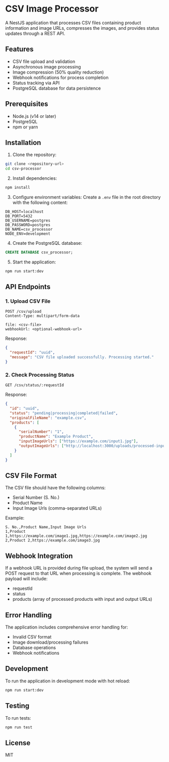 # CSV Image Processor

A NestJS application that processes CSV files containing product information and image URLs, compresses the images, and provides status updates through a REST API.

## Features

- CSV file upload and validation
- Asynchronous image processing
- Image compression (50% quality reduction)
- Webhook notifications for process completion
- Status tracking via API
- PostgreSQL database for data persistence

## Prerequisites

- Node.js (v14 or later)
- PostgreSQL
- npm or yarn

## Installation

1. Clone the repository:
```bash
git clone <repository-url>
cd csv-processor
```

2. Install dependencies:
```bash
npm install
```

3. Configure environment variables:
Create a `.env` file in the root directory with the following content:
```env
DB_HOST=localhost
DB_PORT=5432
DB_USERNAME=postgres
DB_PASSWORD=postgres
DB_NAME=csv_processor
NODE_ENV=development
```

4. Create the PostgreSQL database:
```sql
CREATE DATABASE csv_processor;
```

5. Start the application:
```bash
npm run start:dev
```

## API Endpoints

### 1. Upload CSV File
```http
POST /csv/upload
Content-Type: multipart/form-data

file: <csv-file>
webhookUrl: <optional-webhook-url>
```

Response:
```json
{
  "requestId": "uuid",
  "message": "CSV file uploaded successfully. Processing started."
}
```

### 2. Check Processing Status
```http
GET /csv/status/:requestId
```

Response:
```json
{
  "id": "uuid",
  "status": "pending|processing|completed|failed",
  "originalFileName": "example.csv",
  "products": [
    {
      "serialNumber": "1",
      "productName": "Example Product",
      "inputImageUrls": ["https://example.com/input1.jpg"],
      "outputImageUrls": ["http://localhost:3000/uploads/processed-input1.jpg"]
    }
  ]
}
```

## CSV File Format

The CSV file should have the following columns:
- Serial Number (S. No.)
- Product Name
- Input Image Urls (comma-separated URLs)

Example:
```csv
S. No.,Product Name,Input Image Urls
1,Product 1,https://example.com/image1.jpg,https://example.com/image2.jpg
2,Product 2,https://example.com/image3.jpg
```

## Webhook Integration

If a webhook URL is provided during file upload, the system will send a POST request to that URL when processing is complete. The webhook payload will include:
- requestId
- status
- products (array of processed products with input and output URLs)

## Error Handling

The application includes comprehensive error handling for:
- Invalid CSV format
- Image download/processing failures
- Database operations
- Webhook notifications

## Development

To run the application in development mode with hot reload:
```bash
npm run start:dev
```

## Testing

To run tests:
```bash
npm run test
```

## License

MIT 